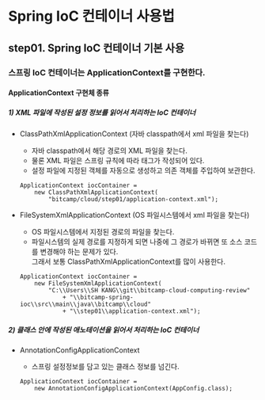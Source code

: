 # Spring IoC 컨테이너 사용법

## step01. Spring IoC 컨테이너 기본 사용

### 스프링 IoC 컨테이너는 ApplicationContext를 구현한다.

#### ApplicationContext 구현체 종류

##### 1) XML 파일에 작성된 설정 정보를 읽어서 처리하는 IoC 컨테이너
  - ClassPathXmlApplicationContext (자바 classpath에서 xml 파일을 찾는다)
    - 자바 classpath에서 해당 경로의 XML 파일을 찾는다.
    - 물론 XML 파일은 스프링 규칙에 따라 태그가 작성되어 있다.
    - 설정 파일에 지정된 객체를 자동으로 생성하고 의존 객체를 주입하여 보관한다.
    
    ```
    ApplicationContext iocContainer = 
        new ClassPathXmlApplicationContext(
            "bitcamp/cloud/step01/application-context.xml");
    ```

  - FileSystemXmlApplicationContext (OS 파일시스템에서 xml 파일을 찾는다)
    - OS 파일시스템에서 지정된 경로의 파일을 찾는다.
    - 파일시스템의 실제 경로를 지정하게 되면 나중에 그 경로가 바뀌면 또 소스 코드를 변경해야 하는 문제가 있다.<br/>
             그래서 보통 ClassPathXmlApplicationContext를 많이 사용한다.
             
    ```
    ApplicationContext iocContainer = 
        new FileSystemXmlApplicationContext(
            "C:\\Users\\SH KANG\\git\\bitcamp-cloud-computing-review"
                + "\\bitcamp-spring-ioc\\src\\main\\java\\bitcamp\\cloud"
                + "\\step01\\application-context.xml");
    ```
      
##### 2) 클래스 안에 작성된 애노테이션을 읽어서 처리하는 IoC 컨테이너
  - AnnotationConfigApplicationContext
    - 스프링 설정정보를 담고 있는 클래스 정보를 넘긴다.
    
    ```
    ApplicationContext iocContainer = 
        new AnnotationConfigApplicationContext(AppConfig.class);
    ```
    
